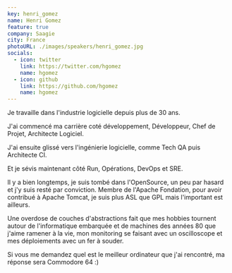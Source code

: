 ```yaml
---
key: henri_gomez
name: Henri Gomez
feature: true
company: Saagie
city: France
photoURL: ./images/speakers/henri_gomez.jpg
socials:
  - icon: twitter
    link: https://twitter.com/hgomez
    name: hgomez
  - icon: github
    link: https://github.com/hgomez
    name: hgomez
---
```



Je travaille dans l'industrie logicielle depuis plus de 30 ans.

J'ai commencé ma carrière coté développement, Développeur, Chef de Projet, Architecte Logiciel.

J'ai ensuite glissé vers l'ingénierie logicielle, comme Tech QA puis Architecte CI.

Et je sévis maintenant côté Run, Opérations, DevOps et SRE.

Il y a bien longtemps, je suis tombé dans l'OpenSource, un peu par hasard et j'y suis resté par conviction. Membre de l'Apache Fondation, pour avoir contribué à Apache Tomcat, je suis plus ASL que GPL mais l'important est ailleurs.

Une overdose de couches d'abstractions fait que mes hobbies tournent autour de l'informatique embarquée et de machines des années 80 que j'aime ramener à la vie, mon monitoring se faisant avec un oscilloscope et mes déploiements avec un fer à souder.

Si vous me demandez quel est le meilleur ordinateur que j'ai rencontré, ma réponse sera Commodore 64 :)
